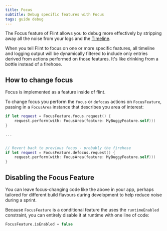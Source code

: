 ```yaml
---
title: Focus
subtitle: Debug specific features with Focus
tags: guide debug
---
```


The Focus feature of Flint allows you to debug more effectively by stripping away all the noise from your logs and the [Timeline](guides/timeline.md).

When you tell Flint to focus on one or more specific features, all timeline and logging output will be dynamically filtered to include only entries derived from actions performed on those features. It's like drinking from a bottle instead of a firehose.

## How to change focus

Focus is implemented as a feature inside of flint. 

To change focus you perform the `focus` or `defocus` actions on `FocusFeature`, passing in a `FocusArea` instance that describes you area of interest:

```swift
if let request = FocusFeature.focus.request() {
    request.perform(with: FocusArea(feature: MyBuggyFeature.self)))
}

...


// Revert back to previous focus - probably the firehose
if let request = FocusFeature.defocus.request() {
    request.perform(with: FocusArea(feature: MyBuggyFeature.self)))
}
```

## Disabling the Focus Feature

You can leave focus-changing code like the above in your app, perhaps tailored for different build flavours during development to help reduce noise during a sprint.

Because `FocusFeature` is a conditional feature the uses the `runtimeEnabled` constraint, you can entirely disable it at runtime with one line of code:

```swift
FocusFeature.isEnabled = false
```